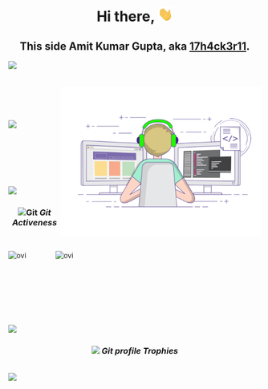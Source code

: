 <h1 align="center">Hi there, <img src="https://github.com/ABSphreak/ABSphreak/blob/master/gifs/Hi.gif" width="30px"></h1>

<h2 align="center">This side Amit Kumar Gupta, aka <a href=https://17h4ck3r11.github.io>17h4ck3r11</a>.</h2>

![](https://komarev.com/ghpvc/?username=17h4ck3r11&color=blue)

<br>

<a target="_blank" align="center">
  <img align="right" top="500" height="300" width="400" alt="GIF" src="img/Front-page.gif">
</a>
<br><br><br><br>

<img src="https://readme-typing-svg.herokuapp.com?color=%2336BCF7&center=true&vCenter=true&lines=Hi%2C+Welcome+to+my+Github+page+%F0%9F%99%8B%E2%80%8D%E2%99%82%EF%B8%8F;I+am+a+Bachelor's+Student+%F0%9F%8E%93;I+am+a+Security+Researcher+%F0%9F%90%9E;I+am+a+Programmer+%F0%9F%91%A8%E2%80%8D%F0%9F%92%BB;I+am+an+Offensive+Enthusiast+%F0%9F%94%8E;I+am+a+Penetration+Tester+%F0%9F%A7%AA;I+am+a+CTF+Player+%F0%9F%A7%A0">
 

<br><br><br><br><br>
 
<img src="https://user-images.githubusercontent.com/73097560/115834477-dbab4500-a447-11eb-908a-139a6edaec5c.gif">

<h3 align="center">
<img src="https://media.giphy.com/media/W5eoZHPpUx9sapR0eu/giphy.gif" width="30px" alt="Git"/>&nbsp;<i><b>Git Activeness</b></i></h3>

<br>
 
<p><img align="left" src="https://github-readme-stats.vercel.app/api/top-langs?username=17h4ck3r11&show_icons=true&locale=en&layout=compact&theme=chartreuse-dark" alt="ovi" /></p>
<p>&nbsp;<img align="right" src="https://github-readme-stats.vercel.app/api?username=17h4ck3r11&show_icons=true&locale=en&theme=chartreuse-dark" alt="ovi" width="410" /></p>

<br><br><br><br><br><br>

<img src="https://user-images.githubusercontent.com/73097560/115834477-dbab4500-a447-11eb-908a-139a6edaec5c.gif">


<i><h3 align="center"><img src="https://media.giphy.com/media/QaMcXSekUWx7aogAUr/giphy.gif" width="30" />&nbsp;Git profile Trophies</h3><br></i>
<img src="https://github-profile-trophy.vercel.app/?username=17h4ck3r11&theme=juicyfresh&no-bg=true" />
